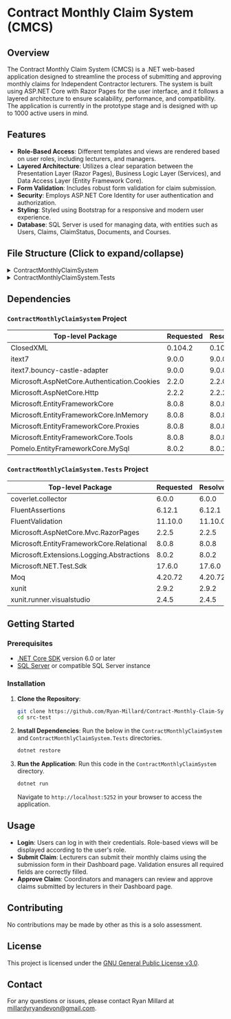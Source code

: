 # Contract Monthly Claim System (CMCS)

## Overview

The Contract Monthly Claim System (CMCS) is a .NET web-based application designed to streamline the process of submitting and approving monthly claims for Independent Contractor lecturers. The system is built using ASP.NET Core with Razor Pages for the user interface, and it follows a layered architecture to ensure scalability, performance, and compatibility. The application is currently in the prototype stage and is designed with up to 1000 active users in mind.

## Features

- **Role-Based Access**: Different templates and views are rendered based on user roles, including lecturers, and managers.
- **Layered Architecture**: Utilizes a clear separation between the Presentation Layer (Razor Pages), Business Logic Layer (Services), and Data Access Layer (Entity Framework Core).
- **Form Validation**: Includes robust form validation for claim submission.
- **Security**: Employs ASP.NET Core Identity for user authentication and authorization.
- **Styling**: Styled using Bootstrap for a responsive and modern user experience.
- **Database**: SQL Server is used for managing data, with entities such as Users, Claims, ClaimStatus, Documents, and Courses.

## File Structure (Click to expand/collapse)
<section>
  <details>
    <summary>ContractMonthlyClaimSystem</summary>
    <ul>
      <li>bin
        <ul>
          <li>Debug
            <ul>
              <li>net8.0
                <ul>
                  <li>cs</li>
                  <li>de</li>
                  <li>es</li>
                  <li>fr</li>
                  <li>it</li>
                  <li>ja</li>
                  <li>ko</li>
                  <li>pl</li>
                  <li>pt-BR</li>
                  <li>ru</li>
                  <li>runtimes
                    <ul>
                      <li>win
                        <ul>
                          <li>lib
                            <ul>
                              <li>net8.0</li>
                            </ul>
                          </li>
                        </ul>
                      </li>
                      <li>win-x64
                        <ul>
                          <li>native</li>
                        </ul>
                      </li>
                    </ul>
                  </li>
                  <li>tr</li>
                  <li>zh-Hans</li>
                  <li>zh-Hant</li>
                </ul>
              </li>
            </ul>
          </li>
        </ul>
      </li>
      <li>Data</li>
      <li>Middleware</li>
      <li>Migrations</li>
      <li>Models
        <ul>
          <li>Enums</li>
        </ul>
      </li>
      <li>obj
        <ul>
          <li>Debug
            <ul>
              <li>net8.0
                <ul>
                  <li>ref</li>
                  <li>refint</li>
                  <li>scopedcss
                    <ul>
                      <li>bundle</li>
                      <li>Pages
                        <ul>
                          <li>Shared</li>
                        </ul>
                      </li>
                      <li>projectbundle</li>
                    </ul>
                  </li>
                  <li>staticwebassets</li>
                </ul>
              </li>
            </ul>
          </li>
        </ul>
      </li>
      <li>Pages
        <ul>
          <li>Dashboard
            <ul>
              <li>Lecturer</li>
            </ul>
          </li>
          <li>Shared</li>
          <li>Users</li>
        </ul>
      </li>
      <li>Properties</li>
      <li>Services</li>
      <li>uploads
        <ul>
          <li>1</li>
          <li>2</li>
          <li>3</li>
          <li>4</li>
          <li>5</li>
          <li>6</li>
          <li>7</li>
          <li>8</li>
          <li>9</li>
        </ul>
      </li>
      <li>Validation</li>
      <li>wwwroot
        <ul>
          <li>css</li>
          <li>images</li>
          <li>js</li>
          <li>lib
            <ul>
              <li>bootstrap
                <ul>
                  <li>dist
                    <ul>
                      <li>css</li>
                      <li>js</li>
                    </ul>
                  </li>
                </ul>
              </li>
              <li>jquery
                <ul>
                  <li>dist</li>
                </ul>
              </li>
              <li>jquery-validation
                <ul>
                  <li>dist</li>
                </ul>
              </li>
              <li>jquery-validation-unobtrusive</li>
            </ul>
          </li>
          <li>uploads
            <ul>
              <li>1</li>
              <li>2</li>
              <li>3</li>
              <li>4</li>
              <li>5</li>
              <li>6</li>
              <li>7</li>
              <li>8</li>
              <li>9</li>
            </ul>
          </li>
        </ul>
      </li>
    </ul>
  </details>

  <details>
    <summary>ContractMonthlyClaimSystem.Tests</summary>
    <ul>
      <li>bin
        <ul>
          <li>Debug
            <ul>
              <li>net8.0
                <ul>
                  <li>cs</li>
                  <li>de</li>
                  <li>es</li>
                  <li>fr</li>
                  <li>it</li>
                  <li>ja</li>
                  <li>ko</li>
                  <li>pl</li>
                  <li>pt-BR</li>
                  <li>ru</li>
                  <li>runtimes
                    <ul>
                      <li>win
                        <ul>
                          <li>lib
                            <ul>
                              <li>netstandard2.0</li>
                            </ul>
                          </li>
                        </ul>
                      </li>
                    </ul>
                  </li>
                  <li>tr</li>
                  <li>zh-Hans</li>
                  <li>zh-Hant</li>
                </ul>
              </li>
            </ul>
          </li>
        </ul>
      </li>
      <li>Data</li>
      <li>Middleware</li>
      <li>Models
        <ul>
          <li>Enums</li>
        </ul>
      </li>
      <li>obj
        <ul>
          <li>Debug
            <ul>
              <li>net8.0
                <ul>
                  <li>ref</li>
                  <li>refint</li>
                </ul>
              </li>
            </ul>
          </li>
        </ul>
      </li>
      <li>Pages</li>
      <li>Validation</li>
    </ul>
  </details>
</section>


## Dependencies
### `ContractMonthlyClaimSystem` Project
| Top-level Package                                    | Requested | Resolved |
|------------------------------------------------------|-----------|----------|
| ClosedXML                                            | 0.104.2   | 0.104.2  |
| itext7                                               | 9.0.0     | 9.0.0    |
| itext7.bouncy-castle-adapter                         | 9.0.0     | 9.0.0    |
| Microsoft.AspNetCore.Authentication.Cookies          | 2.2.0     | 2.2.0    |
| Microsoft.AspNetCore.Http                             | 2.2.2     | 2.2.2    |
| Microsoft.EntityFrameworkCore                         | 8.0.8     | 8.0.8    |
| Microsoft.EntityFrameworkCore.InMemory                | 8.0.8     | 8.0.8    |
| Microsoft.EntityFrameworkCore.Proxies                 | 8.0.8     | 8.0.8    |
| Microsoft.EntityFrameworkCore.Tools                   | 8.0.8     | 8.0.8    |
| Pomelo.EntityFrameworkCore.MySql                      | 8.0.2     | 8.0.2    |

### `ContractMonthlyClaimSystem.Tests` Project
| Top-level Package                                | Requested | Resolved |
|--------------------------------------------------|-----------|----------|
| coverlet.collector                               | 6.0.0     | 6.0.0    |
| FluentAssertions                                 | 6.12.1    | 6.12.1  |
| FluentValidation                                 | 11.10.0   | 11.10.0 |
| Microsoft.AspNetCore.Mvc.RazorPages              | 2.2.5     | 2.2.5   |
| Microsoft.EntityFrameworkCore.Relational         | 8.0.8     | 8.0.8   |
| Microsoft.Extensions.Logging.Abstractions        | 8.0.2     | 8.0.2   |
| Microsoft.NET.Test.Sdk                           | 17.6.0    | 17.6.0  |
| Moq                                              | 4.20.72   | 4.20.72 |
| xunit                                            | 2.9.2     | 2.9.2   |
| xunit.runner.visualstudio                        | 2.4.5     | 2.4.5   |


## Getting Started

### Prerequisites

- [.NET Core SDK](https://dotnet.microsoft.com/download) version 6.0 or later
- [SQL Server](https://www.microsoft.com/en-us/sql-server/sql-server-downloads) or compatible SQL Server instance

### Installation

1. **Clone the Repository**:
   ```bash
   git clone https://github.com/Ryan-Millard/Contract-Monthly-Claim-System---PROG6212-POE.git
   cd src-test
   ```

2. **Install Dependencies**:
   Run the below in the `ContractMonthlyClaimSystem` and `ContractMonthlyClaimSystem.Tests` directories.
   ```bash
   dotnet restore
   ```

4. **Run the Application**:
   Run this code in the `ContractMonthlyClaimSystem` directory.
   ```bash
   dotnet run
   ```

   Navigate to `http://localhost:5252` in your browser to access the application.

## Usage

- **Login**: Users can log in with their credentials. Role-based views will be displayed according to the user's role.
- **Submit Claim**: Lecturers can submit their monthly claims using the submission form in their Dashboard page. Validation ensures all required fields are correctly filled.
- **Approve Claim**: Coordinators and managers can review and approve claims submitted by lecturers in their Dashboard page.

## Contributing

No contributions may be made by other as this is a solo assessment.

## License

This project is licensed under the [GNU General Public License v3.0](LICENSE).

## Contact

For any questions or issues, please contact Ryan Millard at [millardyryandevon@gmail.com](mailto:millardyryandevon@gmail.com).

